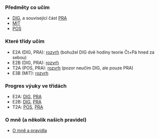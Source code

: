 ### Předměty co učím

- [DIG](predmety/dig/readme.md), a související část [PRA](predmety/pra/readme.md)
- [MIT](predmety/mit/readme.md)
- [POS](predmety/pos/readme.md)

### Které třídy učím

- E2A (DIG, PRA): [rozvrh](tridy/rozvrhy/rozvrh-e2a_2025-2026.pdf) (bohužel DIG dvě hodiny teorie Čt+Pá hned za sebou)
- E2B (DIG, PRA): [rozvrh](tridy/rozvrhy/rozvrh-e2b_2025-2026.pdf)
- T2A (POS, PRA): [rozvrh](tridy/rozvrhy/rozvrh-t2a_2025-2026.pdf) (pozor neučím DIG, ale pouze PRA)
- E3B (MIT): [rozvrh](tridy/rozvrhy/rozvrh-e3b_2025-2026.pdf)

### Progres výuky ve třídách

- E2A: [DIG](tridy/progres/progres-e2a-dig_2025-2026.md), [PRA](tridy/progres/progres-e2a-pra_2025-2026.md)
- E2B: [DIG](tridy/progres/progres-e2b-dig_2025-2026.md), [PRA](tridy/progres/progres-e2b-pra_2025-2026.md)
- T2A: [POS](tridy/progres/progres-t2a-pos_2025-2026.md), [PRA](tridy/progres/progres-t2a-pra_2025-2026.md)

### O mně (a několik našich pravidel)

- [O mně a pravidla](o-mne/readme.md)

